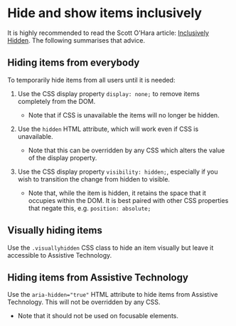 # Hide and show items inclusively

It is highly recommended to read the Scott O'Hara article: [Inclusively Hidden](https://www.scottohara.me/blog/2017/04/14/inclusively-hidden.html). The following summarises that advice.

## Hiding items from everybody

To temporarily hide items from all users until it is needed:

1. Use the CSS display property `display: none;` to remove items completely from the DOM.

    - Note that if CSS is unavailable the items will no longer be hidden.

2. Use the `hidden` HTML attribute, which will work even if CSS is unavailable.

    -  Note that this can be overridden by any CSS which alters the value of the display property.

3. Use the CSS display property `visibility: hidden;`, especially if you wish to transition the change from hidden to visible.
   
    - Note that, while the item is hidden, it retains the space that it occupies within the DOM. It is best paired with other CSS properties that negate this, e.g. `position: absolute;`

## Visually hiding items

Use the `.visuallyhidden` CSS class to hide an item visually but leave it accessible to Assistive Technology.

## Hiding items from Assistive Technology

Use the `aria-hidden="true"` HTML attribute to hide items from Assistive Technology. This will not be overridden by any CSS.

- Note that it should not be used on focusable elements.